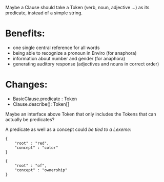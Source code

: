Maybe a Clause should take a Token (verb, noun, adjective ...) as its predicate, instead of a simple string.

# Benefits:

* 	one single central reference for all words
* 	being able to recognize a pronoun in Enviro (for anaphora)
* 	information about number and gender (for anaphora)
* 	generating auditory response (adjectives and nouns in correct order)

	
# Changes:

*   BasicClause.predicate : Token
*   Clause.describe(): Token[]

Maybe an interface above Token that only includes the Tokens that can actually be predicates?


A predicate as well as a concept could *be tied to a Lexeme*:

```
{
	"root" : "red",
	"concept" : "color"
}
```


```
{
	"root" : "of",
	"concept" : "ownership"
}
```	